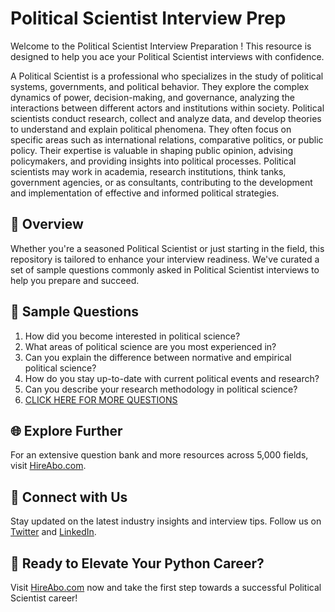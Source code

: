 # Political Scientist Interview Prep

Welcome to the Political Scientist Interview Preparation ! This resource is designed to help you ace your Political Scientist interviews with confidence.

A Political Scientist is a professional who specializes in the study of political systems, governments, and political behavior. They explore the complex dynamics of power, decision-making, and governance, analyzing the interactions between different actors and institutions within society. Political scientists conduct research, collect and analyze data, and develop theories to understand and explain political phenomena. They often focus on specific areas such as international relations, comparative politics, or public policy. Their expertise is valuable in shaping public opinion, advising policymakers, and providing insights into political processes. Political scientists may work in academia, research institutions, think tanks, government agencies, or as consultants, contributing to the development and implementation of effective and informed political strategies.

## 🚀 Overview

Whether you're a seasoned Political Scientist or just starting in the field, this repository is tailored to enhance your interview readiness. We've curated a set of sample questions commonly asked in Political Scientist interviews to help you prepare and succeed.

## 📝 Sample Questions

1. How did you become interested in political science?
2. What areas of political science are you most experienced in?
3. Can you explain the difference between normative and empirical political science?
4. How do you stay up-to-date with current political events and research?
5. Can you describe your research methodology in political science?
6. [CLICK HERE FOR MORE QUESTIONS](https://hireabo.com/job/7_3_0/Political%20Scientist)

## 🌐 Explore Further

For an extensive question bank and more resources across 5,000 fields, visit [HireAbo.com](https://www.hireabo.com).

## 📱 Connect with Us

Stay updated on the latest industry insights and interview tips. Follow us on [Twitter](https://twitter.com/hireabo) and [LinkedIn](https://www.linkedin.com/in/hire-abo-3609972a8/).

## 🚀 Ready to Elevate Your Python Career?

Visit [HireAbo.com](https://www.hireabo.com) now and take the first step towards a successful Political Scientist career!